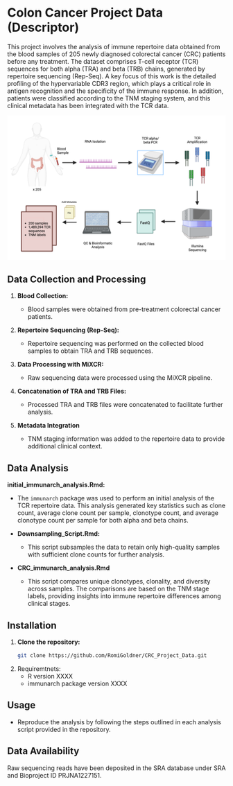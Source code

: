 # Colon Cancer Project Data (Descriptor)

This project involves the analysis of immune repertoire data obtained from the blood samples of 205 newly diagnosed colorectal cancer (CRC) patients before any treatment. The dataset comprises T-cell receptor (TCR) sequences for both alpha (TRA) and beta (TRB) chains, generated by repertoire sequencing (Rep-Seq). A key focus of this work is the detailed profiling of the hypervariable CDR3 region, which plays a critical role in antigen recognition and the specificity of the immune response. In addition, patients were classified according to the TNM staging system, and this clinical metadata has been integrated with the TCR data.

![image](https://github.com/RomiGoldner/CRC_Project_Data/blob/2ba32b2025a866b8a412bda19bf820a6185e1fb0/Figure_1_pipeline.png)

## Data Collection and Processing

1. **Blood Collection:**
   - Blood samples were obtained from pre-treatment colorectal cancer patients.

2. **Repertoire Sequencing (Rep-Seq):**
   - Repertoire sequencing was performed on the collected blood samples to obtain TRA and TRB sequences.
     
3. **Data Processing with MiXCR:**
   - Raw sequencing data were processed using the MiXCR pipeline.

4. **Concatenation of TRA and TRB Files:**
   - Processed TRA and TRB files were concatenated to facilitate further analysis.
  
5. **Metadata Integration**
   - TNM staging information was added to the repertoire data to provide additional clinical context.
     
## Data Analysis

**initial_immunarch_analysis.Rmd:**
  - The `immunarch` package was used to perform an initial analysis of the TCR repertoire data. This analysis generated key statistics such as clone count, average clone count per sample, clonotype count, and average clonotype count per sample for both alpha and beta chains.

- **Downsampling_Script.Rmd:**
  - This script subsamples the data to retain only high-quality samples with sufficient clone counts for further analysis.
 
- **CRC_immunarch_analysis.Rmd**
   - This script compares unique clonotypes, clonality, and diversity across samples. The comparisons are based on the TNM stage labels, providing insights into immune repertoire differences among clinical stages.
     
## Installation
1. **Clone the repository:**
   ```sh
   git clone https://github.com/RomiGoldner/CRC_Project_Data.git
2. Requiremtnets:
   - R version XXXX
   - immunarch package version XXXX

## Usage
   - Reproduce the analysis by following the steps outlined in each analysis script provided in the repository.

## Data Availability
Raw sequencing reads have been deposited in the SRA database under SRA and Bioproject ID PRJNA1227151.
